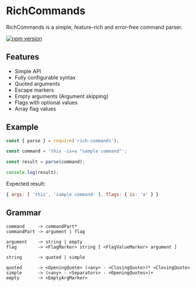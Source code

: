 # RichCommands
RichCommands is a simple, feature-rich and error-free command parser.

[![npm version](https://badge.fury.io/js/rich-commands.svg)](https://www.npmjs.com/package/rich-commands)

## Features
+ Simple API
+ Fully configurable syntax
+ Quoted arguments
+ Escape markers
+ Empty arguments (Argument skipping)
+ Flags with optional values
+ Array flag values

## Example
```js
const { parse } = require('rich-commands');

const command = 'this -is=a "sample command"';

const result = parse(command);

console.log(result);
```
Expected result:
```js
{ args: [ 'this', 'sample command' ], flags: { is: 'a' } }
```

## Grammar
```
command     -> commandPart*
commandPart -> argument | flag

argument    -> string | empty
flag        -> <FlagMarker> string [ <FlagValueMarker> argument ]

string      -> quoted | simple

quoted      -> <OpeningQuote> (<any> - <ClosingQuote>)* <ClosingQuote>
simple      -> (<any> - <Separators> - <OpeningQuotes>)+
empty       -> <EmptyArgMarker>
```
